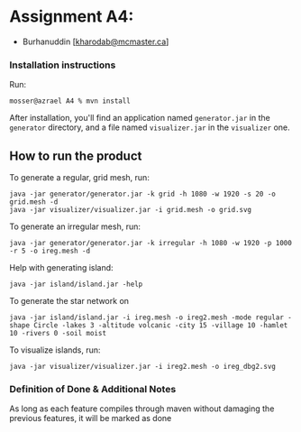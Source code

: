 # Assignment A4: 

- Burhanuddin [kharodab@mcmaster.ca]

### Installation instructions

Run:
```
mosser@azrael A4 % mvn install
```
After installation, you'll find an application named `generator.jar` in the `generator` directory, and a file named `visualizer.jar` in the `visualizer` one.

## How to run the product

To generate a regular, grid mesh, run: 
```
java -jar generator/generator.jar -k grid -h 1080 -w 1920 -s 20 -o grid.mesh -d
java -jar visualizer/visualizer.jar -i grid.mesh -o grid.svg
```

To generate an irregular mesh, run: 
```
java -jar generator/generator.jar -k irregular -h 1080 -w 1920 -p 1000 -r 5 -o ireg.mesh -d
```

Help with generating island:
```
java -jar island/island.jar -help

```


To generate the star network on 
```
java -jar island/island.jar -i ireg.mesh -o ireg2.mesh -mode regular -shape Circle -lakes 3 -altitude volcanic -city 15 -village 10 -hamlet 10 -rivers 0 -soil moist

```

To visualize islands, run:
```
java -jar visualizer/visualizer.jar -i ireg2.mesh -o ireg_dbg2.svg
```

### Definition of Done & Additional Notes

As long as each feature compiles through maven without damaging the previous features, it will be marked as done



